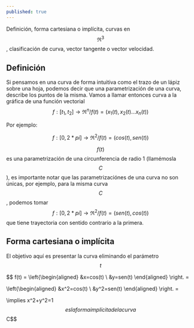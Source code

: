 ```yaml
---
published: true
---
```

Definición, forma cartesiana o implícita, curvas en $$\Re^3$$, clasificación de curva, vector tangente o vector velocidad.

## Definición

Si pensamos en una curva de forma intuitiva como el trazo de un lápiz sobre una hoja, podemos decir que una parametrización de una curva, describe los puntos de la misma.
Vamos a llamar entonces curva a la gráfica de una función vectorial $$f:[t_{1},t_{2}] \to \Re^n / f(t)=(x_{1}(t), x_{2}(t)...x_{n}(t))$$

Por ejemplo:

$$ f:[0, 2*pi] \to \Re^2 / f(t)=(cos(t), sen(t)) $$

$$f(t)$$ es una parametrización de una circunferencia de radio 1 (llamémosla $$C$$), es importante notar que las parametrizaciónes de una curva no son únicas, por ejemplo, para la misma curva $$C$$, podemos tomar $$f:[0, 2*pi] \to \Re^2 / f(t)=(sen(t), cos(t))$$ que tiene trayectoria con sentido contrario a la primera.

## Forma cartesiana o implícita

El objetivo aquí es presentar la curva eliminando el parámetro $$t$$

$$
f(t) = \left\{\begin{aligned}
&x=cos(t) \\
&y=sen(t)
\end{aligned}
\right. =

\left\{\begin{aligned}
&x^2=cos(t) \\
&y^2=sen(t)
\end{aligned}
\right. =

\implies x^2+y^2=1
$$ es la forma implícita de la curva $$C$$